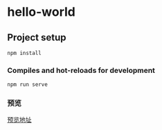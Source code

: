 # hello-world

## Project setup
```
npm install
```

### Compiles and hot-reloads for development
```
npm run serve
```

### 预览
[预览地址](https://jiangnana.fun/echart-demo/index.html)

